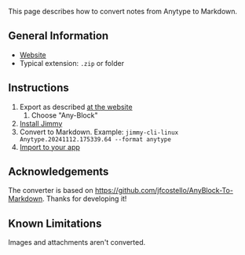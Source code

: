 This page describes how to convert notes from Anytype to Markdown.

## General Information

- [Website](https://anytype.io/)
- Typical extension: `.zip` or folder

## Instructions

1. Export as described [at the website](https://doc.anytype.io/anytype-docs/basics/import-export)
    1. Choose "Any-Block"
2. [Install Jimmy](../index.md#installation)
3. Convert to Markdown. Example: `jimmy-cli-linux Anytype.20241112.175339.64 --format anytype`
4. [Import to your app](../import_instructions.md)

## Acknowledgements

The converter is based on <https://github.com/jfcostello/AnyBlock-To-Markdown>. Thanks for developing it!

## Known Limitations

Images and attachments aren't converted.
